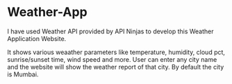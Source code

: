 # Weather-App

I have used Weather API provided by API Ninjas to develop this Weather Application Website. 

It shows various weaather parameters like temperature, humidity, cloud pct, sunrise/sunset time, wind speed and more.
User can enter any city name and the website will show the weather report of that city. By default the city is Mumbai.
